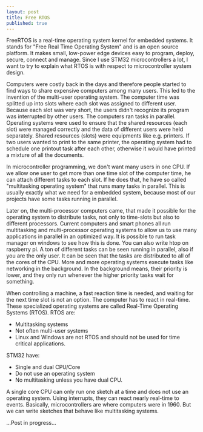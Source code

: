 ```yaml
---
layout: post
title: Free RTOS
published: true
---
```


FreeRTOS is a real-time operating system kernel for embedded systems. It stands for "Free Real Time Operating System"
and is an open source platform. It makes small, low-power edge devices easy to program, deploy, secure, connect and manage.
Since I use STM32 microcontrollers a lot, I want to try to explain what RTOS is with respect to microcontroller system design.

<!--Multitasking operating systems -->

Computers were costly back in the days and therefore people started to find ways to share expensive computers among many users.
This led to the invention of the multi-user operating system. 
The computer time was splitted up into slots where each slot was assigned to different user.
Because each slot was very short, the users didn't recognize its program was interrupted by other users.
The computers ran tasks in parallel.
Operating systems were used to ensure that the shared resources (each slot) were managed correctly and the data of different users were held separately.
Shared resources (slots) were equipments like e.g. printers.
If two users wanted to print to the same printer, the operating system had to schedule one printout task after each other, otherwise it would have printed a mixture of all the documents.

In microcontroller programming, we don't want many users in one CPU.
If we allow one user to get more than one time slot of the computer time, he can attach different tasks to each slot.
If he does that, he have so called "multitasking operating system" that runs many tasks in parallel.
This is usually exactly what we need for a embedded system, because most of our projects have some tasks running in parallel.

Later on, the multi-processor computers came, that made it possible for the operating system to distribute tasks,
not only to time-slots but also to different processors. Current computers and smart phones all run multitasking
and multi-processor operating systems to allow us to use many applications in parallel in an optimized way.
It is possible to run task manager on windows to see how this is done. You can also write htop on raspberry pi.
A ton of different tasks can be seen running in parallel, also if you are the only user.
It can be seen that the tasks are distributed to all of the cores of the CPU.
More and more operating systems execute tasks like networking in the background.
In the background means, their priority is lower, and they only run whenever the higher priority tasks wait for something.

When controlling a machine, a fast reaction time is needed, and waiting for the next time slot is not an option.
The computer has to react in real-time.
These specialized operating systems are called Real-Time Operating Systems (RTOS).
RTOS are:
* Multitasking systems
* Not often multi-user systems
* Linux and Windows are not RTOS and should not be used for time critical applications.

STM32 have:
* Single and dual CPU/Core
* Do not use an operating system
* No multitasking unless you have dual CPU.

A single core CPU can only run one sketch at a time and does not use an operating system.
Using interrupts, they can react nearly real-time to events.
Basically, microcontrollers are where computers were in 1960.
But we can write sketches that behave like multitasking systems.













...Post in progress...



<!-- 
* https://www.youtube.com/watch?v=684KSAvYbw4

-->
